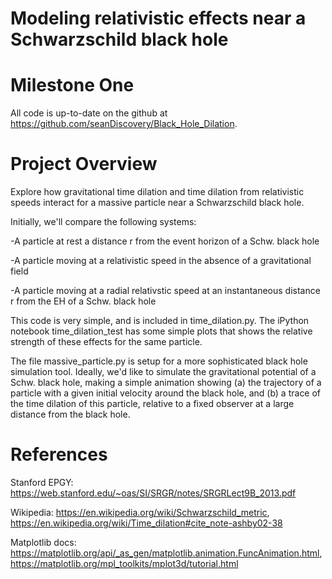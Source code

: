 # Modeling relativistic effects near a Schwarzschild black hole

# Milestone One 

All code is up-to-date on the github at https://github.com/seanDiscovery/Black_Hole_Dilation. 

# Project Overview 

Explore how gravitational time dilation and time dilation from relativistic speeds interact for a massive particle near a Schwarzschild black hole. 

Initially, we'll compare the following systems: 

-A particle at rest a distance r from the event horizon of a Schw. black hole 

-A particle moving at a relativistic speed in the absence of a gravitational field 

-A particle moving at a radial relativstic speed at an instantaneous distance r from the EH of a Schw. black hole 

This code is very simple, and is included in time_dilation.py. The iPython notebook time_dilation_test has some simple plots that shows the relative strength of these effects for the same particle. 

The file massive_particle.py is setup for a more sophisticated black hole simulation tool. Ideally, we'd like to simulate the gravitational potential of a Schw. black hole, making a simple animation showing (a) the trajectory of a particle with a given initial velocity around the black hole, and (b) a trace of the time dilation of this particle, relative to a fixed observer at a large distance from the black hole. 

# References 

Stanford EPGY: https://web.stanford.edu/~oas/SI/SRGR/notes/SRGRLect9B_2013.pdf

Wikipedia: https://en.wikipedia.org/wiki/Schwarzschild_metric, https://en.wikipedia.org/wiki/Time_dilation#cite_note-ashby02-38

Matplotlib docs: https://matplotlib.org/api/_as_gen/matplotlib.animation.FuncAnimation.html, https://matplotlib.org/mpl_toolkits/mplot3d/tutorial.html

